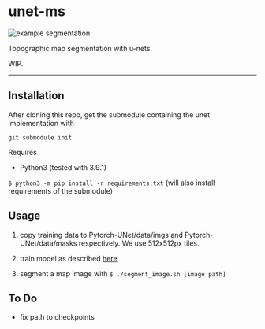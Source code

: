 # unet-ms

![example segmentation](docs/title_fig.jpg)

Topographic map segmentation with u-nets.

WIP.

---

## Installation

After cloning this repo, get the submodule containing the unet implementation with

```git submodule init```

Requires
* Python3 (tested with 3.9.1)

```$ python3 -m pip install -r requirements.txt``` (will also install requirements of the submodule)


## Usage

1. copy training data to Pytorch-UNet/data/imgs and Pytorch-UNet/data/masks respectively. We use 512x512px tiles.

2. train model as described [here](https://github.com/milesial/Pytorch-UNet)

3. segment a map image with `$ ./segment_image.sh [image path]`

## To Do
* fix path to checkpoints